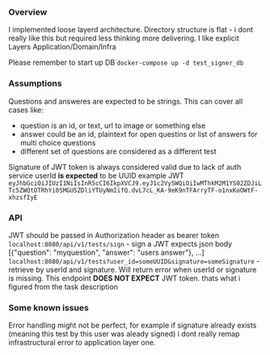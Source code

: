 ### Overview
I implemented loose layerd architecture. Directory structure is flat - i dont really like this but required less thinking more delivering. I like explicit Layers Application/Domain/Infra

Please remember to start up DB `docker-compose up -d test_signer_db`

### Assumptions
Questions and answeres are expected to be strings. This can cover all cases like:
* question is an id, or text, url to image or something else
* answer could be an id, plaintext for open questins or list of answers for multi choice questions
* different set of questions are considered as a different test

Signature of JWT token is always considered valid due to lack of auth service
userId **is expected** to be UUID
example JWT `eyJhbGciOiJIUzI1NiIsInR5cCI6IkpXVCJ9.eyJ1c2VySWQiOiIwMThkM2M1YS02ZDJiLTc5ZWQtOTRhYi05MGU5ZDliYTUyNmIifQ.dvL7cL_KA-9eK9nTFArryTF-o1nxKoOWtF-xhzsfIyE`


### API
JWT should be passed in Authorization header as bearer token
`localhost:8080/api/v1/tests/sign` - sign a JWT expects json body [{"question": "myquestion", "answer": "users answer"}, ...]
`localhost:8080/api/v1/tests?user_id=someUUID&signature=someSignature` - retrieve by userId and signature. Will return error when userId or signature is missing. This endpoint **DOES NOT EXPECT** JWT token. thats what i figured from the task description

### Some known issues
Error handling might not be perfect, for example if signature already exists (meaning this test by this user was aleady signed) i dont really remap infrastructural error to application layer one.


